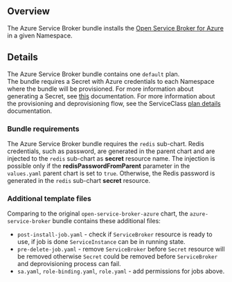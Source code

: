 ## Overview

The Azure Service Broker bundle installs the [Open Service Broker for Azure](https://github.com/Azure/open-service-broker-azure) in a given Namespace.

## Details

The Azure Service Broker bundle contains one `default` plan.  
The bundle requires a Secret with Azure credentials to each Namespace where the bundle will be provisioned. For more information about generating a Secret, see [this](https://github.com/kyma-project/kyma/blob/master/docs/service-brokers/helm-broker-service-classes/azure-broker/docs/overview.md) documentation.
For more information about the provisioning and deprovisioning flow, see the ServiceClass [plan details](https://github.com/kyma-project/kyma/blob/master/docs/service-brokers/helm-broker-service-classes/azure-broker/docs/plans-details.md) documentation. 

### Bundle requirements

The Azure Service Broker bundle requires the `redis` sub-chart. Redis credentials, such as password, are generated in the parent chart and are injected to the `redis` sub-chart as **secret** resource name.
The injection is possible only if the **redisPasswordFromParent** parameter in the `values.yaml` parent chart is set to `true`. Otherwise, the Redis password is generated in the `redis` sub-chart **secret** resource. 

### Additional template files

Comparing to the original `open-service-broker-azure` chart, the `azure-service-broker` bundle contains these additional files: 
* `post-install-job.yaml` - check if `ServiceBroker` resource is ready to use, if job is done `ServiceInstance` can be in running state.
* `pre-delete-job.yaml` - remove `ServiceBroker` before `Secret` resource will be removed otherwise `Secret` could be removed before `ServiceBroker` and deprovisioning process can fail.
* `sa.yaml`, `role-binding.yaml`, `role.yaml` - add permissions for jobs above.
